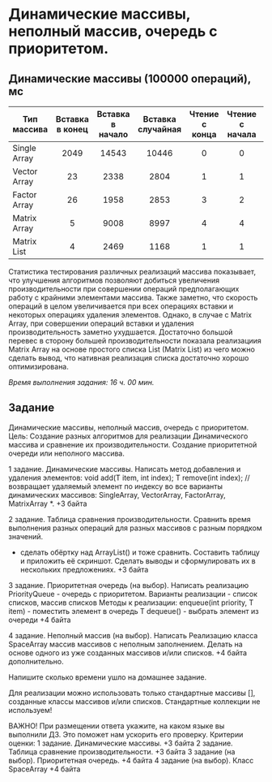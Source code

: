 # Динамические массивы, неполный массив, очередь с приоритетом.

## Динамические массивы (100000 операций), мс

| Тип массива  | Вставка в конец | Вставка в начало | Вставка случайная | Чтение с конца | Чтение с начала | Чтение случайное | Удаление с конца | Удаление с начала | Удаление случайное |
| ------------ | :-------------: | :--------------: | :---------------: | :------------: | :-------------: | :--------------: | :--------------: | :---------------: | :----------------: |
| Single Array |      2049       |      14543       |       10446       |       0        |        0        |        2         |      10560       |       2389        |       10056        |
| Vector Array |       23        |       2338       |       2804        |       1        |        1        |        3         |        2         |       3751        |        4418        |
| Factor Array |       26        |       1958       |       2853        |       3        |        2        |        6         |        1         |       5997        |        4128        |
| Matrix Array |        5        |       9008       |       8997        |       4        |        4        |        6         |        8         |       7303        |        7053        |
| Matrix List  |        4        |       2469       |       1168        |       1        |        1        |        3         |        4         |       2063        |        1007        |

Статистика тестирования различных реализаций массива показывает, что улучшения алгоритмов позволяют добиться увеличения производительности при совершении операций предполагающих работу с крайними элементами массива.
Также заметно, что скорость операций в целом увеличивается при всех операциях вставки и некоторых операциях удаления элементов. Однако, в случае с Matrix Array, при совершении операций вставки и удаления производительность заметно ухудшается.
Достаточно большой перевес в сторону большей производительности показала реализациия Matrix Array на основе простого списка List (Matrix List) из чего можно сделать вывод, что нативная реализация списка достаточно хорошо оптимизирована.

_Время выполнения задания: 16 ч. 00 мин._

## Задание

Динамические массивы, неполный массив, очередь с приоритетом.
Цель: Создание разных алгоритмов для реализации Динамического массива и сравнение их производительности. Создание приоритетной очереди или неполного массива.

1 задание. Динамические массивы.
Написать метод добавления и удаления элементов:
void add(T item, int index);
T remove(int index); // возвращает удаляемый элемент
по индексу во все варианты динамических массивов:
SingleArray, VectorArray, FactorArray, MatrixArray \*.
+3 байта

2 задание. Таблица сравнения производительности.
Сравнить время выполнения разных операций
для разных массивов с разным порядком значений.

- сделать обёртку над ArrayList() и тоже сравнить.
  Составить таблицу и приложить её скриншот.
  Сделать выводы и сформулировать их в нескольких предложениях.
  +3 байта

3 задание. Приоритетная очередь (на выбор).
Написать реализацию PriorityQueue - очередь с приоритетом.
Варианты реализации - список списков, массив списков
Методы к реализации:
enqueue(int priority, T item) - поместить элемент в очередь
T dequeue() - выбрать элемент из очереди
+4 байта

4 задание. Неполный массив (на выбор).
Написать Реализацию класса SpaceArray массив массивов с неполным заполнением.
Делать на основе одного из уже созданных массивов и/или списков.
+4 байта дополнительно.

Напишите сколько времени ушло на домашнее задание.

Для реализации можно использовать только стандартные массивы [],
созданные классы массивов и/или списков. Стандартные коллекции не используем!

ВАЖНО! При размещении ответа укажите, на каком языке вы выполнили ДЗ. Это поможет нам ускорить его проверку.
Критерии оценки: 1 задание. Динамические массивы. +3 байта
2 задание. Таблица сравнение производительности. +3 байта
3 задание (на выбор). Приоритетная очередь. +4 байта
4 задание (на выбор). Класс SpaceArray +4 байта
